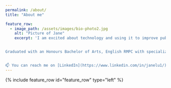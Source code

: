 ```yaml
---
permalink: /about/
title: "About me"

feature_row:
  - image_path: /assets/images/bio-photo2.jpg
    alt: "Picture of Jane"
    excerpt: 'I am excited about technology and using it to improve public services. I have a keen interest in the conversation around privacy and ethics as the world continues to build new digital products. I have extensive experience with user-centered design, communications, research, writing, and content creation.


Graduated with an Honours Bachelor of Arts, English RMPC with specialization in Digital Media Studies, from the University of Waterloo in 2021.


📫 You can reach me on [LinkedIn](https://www.linkedin.com/in/janelu1/).'
---
```

{% include feature_row id="feature_row" type="left" %}
